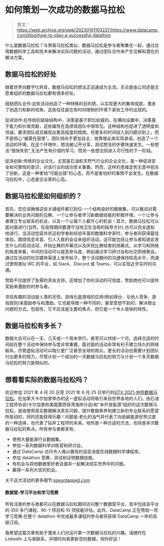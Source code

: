 # 如何策划一次成功的数据马拉松

> 原文：<https://web.archive.org/web/20230101103227/https://www.datacamp.com/blog/how-to-plan-a-successful-datathon>

什么是数据马拉松？与黑客马拉松类似，数据马拉松是参与者聚集在一起，通过应用数据科学工具和技术来解决实际问题的活动，通过团队合作来产生见解和潜在的解决方案。

## 数据马拉松的好处

随着世界向数字化转变，数据马拉松的想法正迅速成为主流。无论是由公司还是志愿者组织的数据马拉松都有很多好处。

鼓励团队合作:这些活动创造了一种特殊的目的感，以实现更大的集体成就，激发了创造力和新的视角，这些往往是在有时间限制的环境下紧张工作时出现的。

促进协作:在传统的层级结构中，决策是基于职位权威的。在横向设置中，决策基于能力和价值贡献，这些属性在高绩效团队中很常见。这种结构也促进了透明度和坦诚，要求团队成员展现出更高程度的情商。将更多的时间投入到问题识别上，而不是担心“被蒙在鼓里”。团队倾向于更加自主，依靠彼此来实现承诺。创造了一个流动的环境，在这个环境中，想法被公开分享，测试想法的步骤快速发生。一些想法“很快失败”,无法产生有价值的学习，而另一些想法则进入可行性的下一阶段。

促进创新:传统的企业文化，尤其是石油和天然气行业的企业文化，是一种促进安全和可靠性的意识，对该行业的成功至关重要。然而，这样的思维定势无意中扼杀了创新。这是一种害怕“可能出错”的心态，而不是害怕好的事情不会发生。在数据马拉松中，心态是企业家的心态。

## 数据马拉松是如何组织的？

首先，您应该确保这些关键组件都已到位-一个结构良好的数据集，可以推动对需要解决的业务问题的见解，一个让参与者学习新数据技能的积极环境，一个让参与者建立专业联系的机会，以及一个让每个人都开心的机会！其次，数据马拉松可以面对面进行(当然，在疫情期间要遵守当地卫生当局的指导方针),也可以完全虚拟地进行。当活动包容并欢迎初学者和经验丰富的数据科学家时，参与者将获得最佳体验。围绕信息丰富、引人入胜的会议来组织活动，这可能包括让参与者知道会发生什么的启动活动、开始比赛的开幕式以及庆祝比赛结束的闭幕式。从学习和网络的角度来看，中间的活动可以提高参与度，例如通过学习研讨会和社交网络聚会。通过在活动的社交媒体渠道上发布帖子，整个活动期间的沟通保持较高水平，而通过使用类似 IRC 的平台，如 Slack、Discord 或 Teams，可以实现近乎实时的沟通。

赞助不仅提供了急需的资金支持，还增加了你的活动的可信度，赞助商也可以提供奖励来激励你的参与者。

寻找有趣的活动是人类的天性。游戏化是游戏的应用(例如得分、与他人竞争、游戏规则)来鼓励参与和激励。它也能导致一种不同的，甚至意想不到的，解决商业问题的方式。包容性，它不应该是主要的焦点，但它是一个令人愉快的特性。

## 数据马拉松有多长？

数据大会可以在一天、几天或一个周末举行，甚至可以持续一个月。选择合适的时间段在整个活动中保持参与度非常重要。面对面的活动非常有利于建立持久的网络联系，尽管虚拟活动可以吸引更广泛甚至全球的观众。更长的活动也需要计划团队付出更多的努力，尽管计划一个成功的一天数据马拉松的努力与计划一个多天数据马拉松的努力是相似的。

## 想看看实际的数据马拉松吗？

欢迎参加 2021 年 4 月 20 日至 2021 年 6 月 25 日举行的[GTX 2021-地热数据马拉松](https://web.archive.org/web/20220808014737/https://www.speuntapped.com/)。在加拿大卡尔加里举办的这一虚拟活动将吸引来自世界各地的人们。由石油工程师协会(卡尔加里和美国墨西哥湾海岸分会)和“未开发能源”组织的这次数据马拉松，是由使用真实数据解决真实问题、提升数据素养和建立新的专业联系的愿望所驱动的，同时还能获得乐趣！问题是:老化的油气井代表了向低碳能源世界过渡的一种选择，也代表了钻井工程师的未来。地热是一种合适的方法，也将是本次数据马拉松的焦点。所有参与者都享有:

*   使用大量能源行业数据集。
*   参加一系列数据科学训练营和研讨会。
*   通过 DataCamp 访问令人难以置信的自定进度在线数据科学课程库。
*   参加 datathon 竞赛，测试和证明数据技能。
*   有机会与其他数据爱好者会面并一起解决现实世界中的问题。
*   赢得一系列大奖的机会。

关于这次活动的更多细节:[speuntapped.com](https://web.archive.org/web/20220808014737/https://www.speuntapped.com/)

#### 数据营-学习平台和学习竞赛

所有注册的参与者都可以在数据马拉松期间访问整个数据营平台，其中包括该平台的 350 多门课程、90 个项目和 10 项技能评估。此外，DataCamp 正在赞助一项学习竞赛:在整个 datathon 中完成最多课程的参与者将获得 DataCamp 一年的高级订阅。

我希望这篇文章有助于激发人们对运行第一次数据马拉松的兴趣。请随时在 LinkedIn 上与我联系，并随时向我更新您的数据。祝你好运！